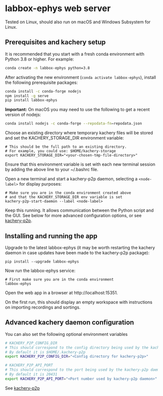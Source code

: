 <!-- This file was automatically generated by jinjaroot. Do not edit directly. See the .jinjaroot dir. -->
# labbox-ephys web server

Tested on Linux, should also run on macOS and Windows Subsystem for Linux.

## Prerequisites and kachery setup

It is recommended that you start with a fresh conda environment with Python 3.8 or higher. For example:

```bash
conda create -n labbox-ephys python=3.8
```

After activating the new environment (`conda activate labbox-ephys`), install the following prerequisite packages:

```bash
conda install -c conda-forge nodejs
npm install -g serve
pip install labbox-ephys
```

**Important:** On macOS you may need to use the following to get a recent version of nodejs:

```bash
conda install nodejs -c conda-forge --repodata-fn=repodata.json
```

Choose an existing directory where temporary kachery files will be stored and set the KACHERY_STORAGE_DIR environment variable:

```
# This should be the full path to an existing directory.
# For example, you could use: $HOME/kachery-storage
export KACHERY_STORAGE_DIR="<your-chosen-tmp-file-directory>" 
```

Ensure that this environment variable is set with each new terminal session by adding the above line to your ~/.bashrc file.

Open a new terminal and start a kachery-p2p daemon, selecting a `<node-label>` for display purposes:

```
# Make sure you are in the conda environment created above
# and that the KACHERY_STORAGE_DIR env variable is set
kachery-p2p-start-daemon --label <node-label>
```

Keep this running. It allows communication between the Python script and the GUI. See below for more advanced configuration options, or see [kachery-p2p](https://github.com/flatironinstitute/kachery-p2p).

## Installing and running the app

Upgrade to the latest labbox-ephys (it may be worth restarting the kachery daemon in case updates have been made to the kachery-p2p package):

```
pip install --upgrade labbox-ephys
```

Now run the labbox-ephys service:

```
# First make sure you are in the conda environment
labbox-ephys
```

Open the web app in a browser at http://localhost:15351.

On the first run, this should display an empty workspace with instructions on importing recordings and sortings.

## Advanced kachery daemon configuration

You can also set the following optional environment variables

```bash
# KACHERY_P2P_CONFIG_DIR
# This should correspond to the config directory being used by the kachery-p2p daemon
# By default it is $HOME/.kachery-p2p
export KACHERY_P2P_CONFIG_DIR="<Config directory for kachery-p2p>"

# KACHERY_P2P_API_PORT
# This should correspond to the port being used by the kachery-p2p daemon
# By default it is 20431
export KACHERY_P2P_API_PORT="<Port number used by kachery-p2p daemon>"
```

See [kachery-p2p](https://github.com/flatironinstitute/kachery-p2p)